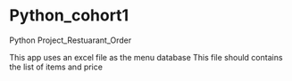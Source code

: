 # Python_cohort1
Python Project_Restuarant_Order

This app uses an excel file as the menu database
This file should contains the list of items and price
